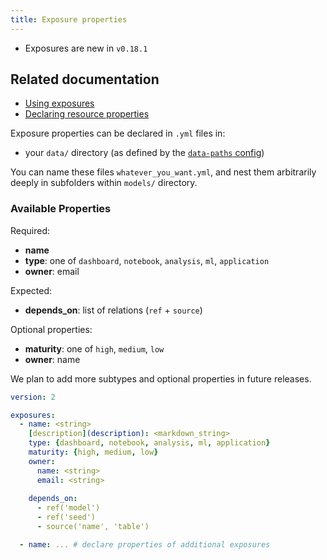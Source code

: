 ```yaml
---
title: Exposure properties
---
```


<Changelog>

* Exposures are new in `v0.18.1`

</Changelog>

## Related documentation
- [Using exposures](using-exposures)
- [Declaring resource properties](declaring-properties)

Exposure properties can be declared in `.yml` files in:
- your `data/` directory (as defined by the [`data-paths` config](data-paths))

You can name these files `whatever_you_want.yml`, and nest them arbitrarily deeply in subfolders within `models/` directory.

### Available Properties

Required:
- **name**
- **type**: one of `dashboard`, `notebook`, `analysis`, `ml`, `application`
- **owner**: email

Expected:
- **depends_on**: list of relations (`ref` + `source`)

Optional properties:
- **maturity**: one of `high`, `medium`, `low`
- **owner**: name

We plan to add more subtypes and optional properties in future releases.

<File name='data/<filename>.yml'>

```yml
version: 2

exposures:
  - name: <string>
    [description](description): <markdown_string>
    type: {dashboard, notebook, analysis, ml, application}
    maturity: {high, medium, low}
    owner:
      name: <string>
      email: <string>
    
    depends_on:
      - ref('model')
      - ref('seed')
      - source('name', 'table')

  - name: ... # declare properties of additional exposures
```
</File>
